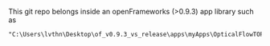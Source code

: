 [//]: # (For development of this README.md, use http://markdownlivepreview.com/)

This git repo belongs inside an openFrameworks (>0.9.3) app library such as
     
    "C:\Users\lvthn\Desktop\of_v0.9.3_vs_release\apps\myApps\OpticalFlowTOP"
